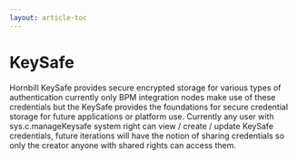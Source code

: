 ```yaml
---
layout: article-toc
---
```

# KeySafe
Hornbill KeySafe provides secure encrypted storage for various types of authentication currently only BPM integration nodes make use of these credentials but the KeySafe provides the foundations for secure credential storage for future applications or platform use. Currently any user with sys.c.manageKeysafe system right can view / create / update KeySafe credentials, future iterations will have the notion of sharing credentials so only the creator anyone with shared rights can access them.